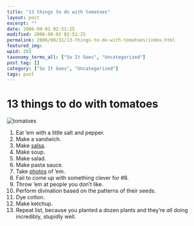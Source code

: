 ```yaml
---
title: "13 things to do with tomatoes"
layout: post
excerpt: ""
date: 2006-09-01 02:51:25
modified: 2006-09-01 02:51:25
permalink: 2006/08/31/13-things-to-do-with-tomatoes/index.html
featured_img: 
wpid: 283
taxonomy_terms_all: ["So It Goes", "Uncategorized"]
post_tag: []
category: ["So It Goes", "Uncategorized"]
tags: post
---
```


# 13 things to do with tomatoes

![tomatoes](http://www.patrickjohanneson.com/deardiary/wp-content/uploads/2006/08/tomatoes.jpg)

1. Eat ’em with a little salt and pepper.
2. Make a sandwich.
3. Make [salsa](http://www.epicurious.com/recipes/recipe_views/views/105450).
4. Make soup.
5. Make salad.
6. Make pasta sauce.
7. Take [photos](http://www.flickr.com/photos/pj/230569392/) of ’em.
8. Fail to come up with something clever for #8.
9. Throw ’em at people you don’t like.
10. Perform divination based on the patterns of their seeds.
11. Dye cotton.
12. Make ketchup.
13. Repeat list, because you planted a dozen plants and they’re *all* doing incredibly, stupidly well.